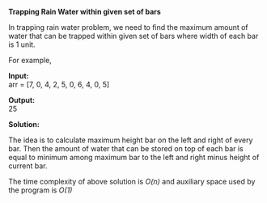**Trapping Rain Water within given set of bars**

In trapping rain water problem, we need to find the maximum amount of water that can be trapped within given set of bars where width of each bar is 1 unit.

For example,

**Input:**  
arr = [7, 0, 4, 2, 5, 0, 6, 4, 0, 5]

**Output:**  
25

**Solution:**  

The idea is to calculate maximum height bar on the left and right of every bar. Then the amount of water that can be stored on top of each bar is equal to minimum among maximum bar to the left and right minus height of current bar.

The time complexity of above solution is _O(n)_ and auxiliary space used by the program is _O(1)_ 